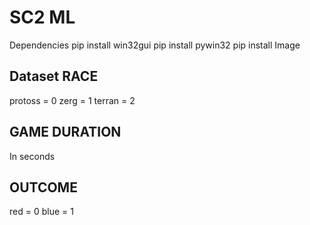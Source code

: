 # SC2 ML

Dependencies
pip install win32gui
pip install pywin32
pip install Image

Dataset
RACE
----
protoss = 0
zerg    = 1
terran  = 2

GAME DURATION
-------------
In seconds

OUTCOME
-------
red = 0
blue = 1

